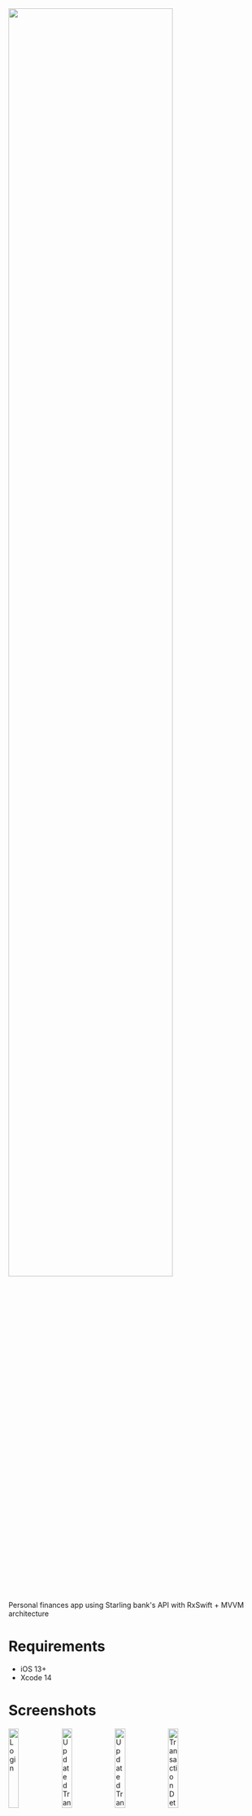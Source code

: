 <img src="https://repository-images.githubusercontent.com/250388327/db7e9580-7524-11ea-8b79-b97d6394f2c1" width="80%" />

Personal finances app using Starling bank's API with RxSwift + MVVM architecture

# Requirements
- iOS 13+
- Xcode 14

# Screenshots
<div style="block: inline">
    <img alt="Login" src="https://user-images.githubusercontent.com/18484997/78169655-a2bdbe00-7449-11ea-9dfb-60f3e708f36b.png" width="20%">
    <img alt="Updated Transaction Feed" src="https://user-images.githubusercontent.com/18484997/78266111-3d2b0980-74fd-11ea-925d-9013a4856bc3.png" width="20%">
    <img alt="Updated Transaction Feed" src="https://user-images.githubusercontent.com/18484997/78266111-3d2b0980-74fd-11ea-925d-9013a4856bc3.png" width="20%" >
    <img alt="Transaction Details" src="https://user-images.githubusercontent.com/18484997/77860695-6d765d80-7208-11ea-919d-56459150ce16.png" width="20%">
</div>

# Highlights and benefits
- Reactive programming - Declarative programming paradigm concerned with data streams and the propagation of change.
- MVVM architecture - Better application of SOLID principles and encapsulation of components. Offering better testability and flexibility.

## Summary
This app currently shows all accounts and will eventually show the balance, overdraft, pending transactions.
Atm, it shows one demo account and transitions into a UITabViewController where you can switch between transactions and savings goals.

All network requests and errors are handled by the ViewModel through bindings.

You can create a new savings goal in the savings section.

Changes in the UI and UX will be made along with writing unit tests.

## Starling Bank's API
https://developer.starlingbank.com/docs


# Features

Swift Package Manager for managing dependencies
- RxSwift, RxCocoa - 
Using Reactive Programming for asynchronous network requests and bindings.
- Moya, RxMoya - 
Using Moya to encapsulate specific requests by category. e.g. AccountsService, TransactionFeedService..
- RxTest - Testing value changes over time

# Upcoming / Tasks
- [ ] Authentication 
- ✅ ViewModel testing with RxTest
- [ ] Accounts
- ✅ Transaction Feed Details
- [ ] Savings goals
- ✅ Login screen (view)
- ✅ Transaction View (design change)
- [ ] Filters
- [ ] Login screen (functionality) (in progress, 6-APR)
- [ ] Budget View
- [ ] Spending Insights
- [ ] Card settings
- [ ] Analytics View
- [ ] SwiftUI version 

# Contributing
Feel free to send me an email if you want to contribute to extending this app. Or you can just fork the repo and make your own changes and submit a PR. 
christian.leovido@gmail.com

I would appreciate any feedback as I'm constantly looking for more efficient ways of writing code and building software. 😄

# Screenshots



<img alt="Savings" src="https://user-images.githubusercontent.com/18484997/77860828-3d7b8a00-7209-11ea-813a-18e7114bc892.png" width=250 align=left>
<img alt="Transaction Feed" src="https://user-images.githubusercontent.com/18484997/77860702-723b1180-7208-11ea-907e-f0e8704bed20.png" width=250 align=left>
<img alt="Search results" src="https://user-images.githubusercontent.com/18484997/78168715-5756e000-7448-11ea-8a63-5a74bace85a5.png" width=250 align=center>
